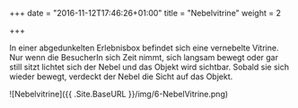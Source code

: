 +++
date = "2016-11-12T17:46:26+01:00"
title = "Nebelvitrine"
weight = 2

+++

In einer abgedunkelten Erlebnisbox befindet sich eine vernebelte Vitrine.
Nur wenn die BesucherIn sich Zeit nimmt, sich langsam bewegt oder gar still sitzt lichtet sich der Nebel und das Objekt wird sichtbar.
Sobald sie sich wieder bewegt, verdeckt der Nebel die Sicht auf das Objekt.

![Nebelvitrine]({{ .Site.BaseURL }}/img/6-NebelVitrine.png)